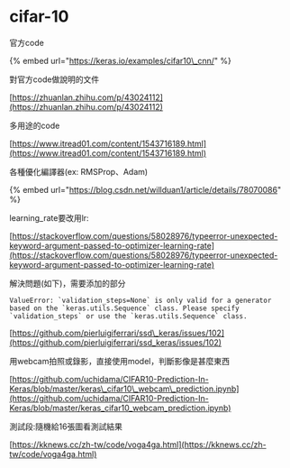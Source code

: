 # cifar-10

官方code

{% embed url="https://keras.io/examples/cifar10\_cnn/" %}

對官方code做說明的文件

[https://zhuanlan.zhihu.com/p/43024112](https://zhuanlan.zhihu.com/p/43024112)

多用途的code

[https://www.itread01.com/content/1543716189.html](https://www.itread01.com/content/1543716189.html)

各種優化編譯器\(ex: RMSProp、Adam\)

{% embed url="https://blog.csdn.net/willduan1/article/details/78070086" %}

learning\_rate要改用lr:

[https://stackoverflow.com/questions/58028976/typeerror-unexpected-keyword-argument-passed-to-optimizer-learning-rate](https://stackoverflow.com/questions/58028976/typeerror-unexpected-keyword-argument-passed-to-optimizer-learning-rate)

解決問題\(如下\)，需要添加的部分

```text
ValueError: `validation_steps=None` is only valid for a generator based on the `keras.utils.Sequence` class. Please specify `validation_steps` or use the `keras.utils.Sequence` class. 
```

[https://github.com/pierluigiferrari/ssd\_keras/issues/102](https://github.com/pierluigiferrari/ssd_keras/issues/102)

用webcam拍照或錄影，直接使用model，判斷影像是甚麼東西

[https://github.com/uchidama/CIFAR10-Prediction-In-Keras/blob/master/keras\_cifar10\_webcam\_prediction.ipynb](https://github.com/uchidama/CIFAR10-Prediction-In-Keras/blob/master/keras_cifar10_webcam_prediction.ipynb)

測試段:隨機給16張圖看測試結果

[https://kknews.cc/zh-tw/code/voga4ga.html](https://kknews.cc/zh-tw/code/voga4ga.html)

